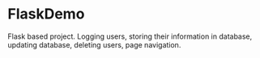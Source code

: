 # FlaskDemo
 Flask based project. Logging users, storing their information in database, updating database, deleting users, page navigation.
